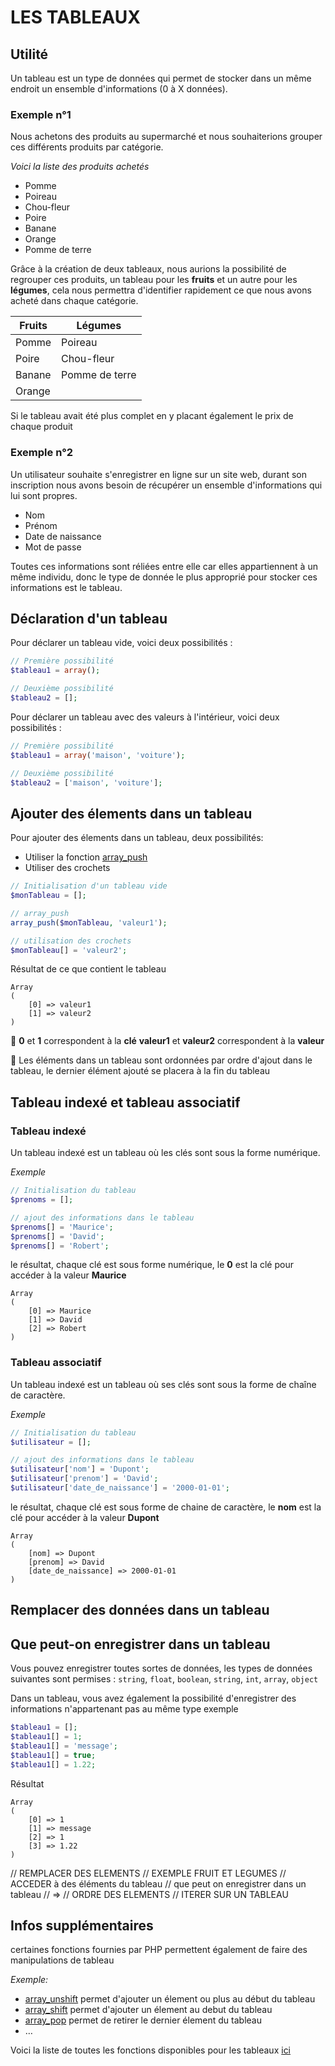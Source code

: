 # LES TABLEAUX

## Utilité

Un tableau est un type de données qui permet de stocker dans un même endroit un ensemble d'informations (0 à X données).

### Exemple n°1

 Nous achetons des produits au supermarché et nous souhaiterions grouper ces différents produits par catégorie.

*Voici la liste des produits achetés*

- Pomme
- Poireau
- Chou-fleur
- Poire
- Banane
- Orange
- Pomme de terre

Grâce à la création de deux tableaux, nous aurions la possibilité de regrouper ces produits, un tableau pour les **fruits** et un autre pour les **légumes**, cela nous permettra d'identifier rapidement ce que nous avons acheté dans chaque catégorie.

| Fruits        | Légumes       |
| ------------- |---------------|
| Pomme         | Poireau       |
| Poire         | Chou-fleur    |
| Banane        | Pomme de terre|
| Orange        |               |

Si le tableau avait été plus complet en y placant également le prix de chaque produit

### Exemple n°2

Un utilisateur souhaite s'enregistrer en ligne sur un site web, durant son inscription nous avons besoin de récupérer un ensemble d'informations qui lui sont propres.

- Nom
- Prénom
- Date de naissance
- Mot de passe


Toutes ces informations sont réliées entre elle car elles appartiennent à un même individu, donc le type de donnée le plus approprié pour stocker ces informations est le tableau.



## Déclaration d'un tableau

Pour déclarer un tableau vide, voici deux possibilités :

```php 
// Première possibilité
$tableau1 = array();

// Deuxième possibilité
$tableau2 = [];
```

Pour déclarer un tableau avec des valeurs à l'intérieur, voici deux possibilités :


```php 
// Première possibilité
$tableau1 = array('maison', 'voiture');

// Deuxième possibilité
$tableau2 = ['maison', 'voiture'];
```




## Ajouter des élements dans un tableau

Pour ajouter des élements dans un tableau, deux possibilités:

- Utiliser la fonction [array_push](https://www.php.net/manual/en/function.array-push.php)
- Utiliser des crochets

```php 
// Initialisation d'un tableau vide
$monTableau = [];

// array_push
array_push($monTableau, 'valeur1');

// utilisation des crochets
$monTableau[] = 'valeur2';
```

Résultat de ce que contient le tableau

```
Array
(
    [0] => valeur1
    [1] => valeur2
)
```

:information_desk_person: **0** et **1** correspondent à la **clé** 
**valeur1** et **valeur2** correspondent à la **valeur** 


:information_desk_person: Les éléments dans un tableau sont ordonnées par ordre d'ajout dans le tableau, le dernier élément ajouté se placera à la fin du tableau


## Tableau indexé et tableau associatif

### Tableau indexé

Un tableau indexé est un tableau où les clés sont sous la forme numérique.

*Exemple*

```php
// Initialisation du tableau
$prenoms = [];

// ajout des informations dans le tableau
$prenoms[] = 'Maurice';
$prenoms[] = 'David';
$prenoms[] = 'Robert';
```

le résultat, chaque clé est sous forme numérique, le **0** est la clé pour accéder à la valeur **Maurice**

```
Array
(
    [0] => Maurice
    [1] => David
    [2] => Robert
)
```

### Tableau associatif

Un tableau indexé est un tableau où ses clés sont sous la forme de chaîne de caractère.

*Exemple*

```php
// Initialisation du tableau
$utilisateur = [];

// ajout des informations dans le tableau
$utilisateur['nom'] = 'Dupont';
$utilisateur['prenom'] = 'David';
$utilisateur['date_de_naissance'] = '2000-01-01';
```

le résultat, chaque clé est sous forme de chaine de caractère, le **nom** est la clé pour accéder à la valeur **Dupont**

```
Array
(
    [nom] => Dupont
    [prenom] => David
    [date_de_naissance] => 2000-01-01
)
```



## Remplacer des données dans un tableau


## Que peut-on enregistrer dans un tableau

Vous pouvez enregistrer toutes sortes de données, les types de données suivantes sont permises : `string`, `float`, `boolean`, `string`, `int`, `array`, `object`

Dans un tableau, vous avez également la possibilité d'enregistrer des informations n'appartenant pas au même type 
exemple
```php
$tableau1 = [];
$tableau1[] = 1; 
$tableau1[] = 'message'; 
$tableau1[] = true; 
$tableau1[] = 1.22; 

```
Résultat
```
Array
(
    [0] => 1
    [1] => message
    [2] => 1
    [3] => 1.22
)
```









// REMPLACER DES ELEMENTS
// EXEMPLE FRUIT ET LEGUMES
// ACCEDER à des éléments du tableau
// que peut on enregistrer dans un tableau 
// =>
// ORDRE DES ELEMENTS
// ITERER SUR UN TABLEAU


## Infos supplémentaires

certaines fonctions fournies par PHP permettent également de faire des manipulations de tableau

*Exemple:*

- [array_unshift](https://www.php.net/manual/en/function.array-unshift.php) permet d'ajouter un élement ou plus au début du tableau
- [array_shift](https://www.php.net/manual/en/function.array-pop.php) permet d'ajouter un élement au debut du tableau
- [array_pop](https://www.php.net/manual/en/function.array-pop.php) permet de retirer le dernier élement du tableau
- …

Voici la liste de toutes les fonctions disponibles pour les tableaux [ici](https://www.php.net/manual/en/ref.array.php)


